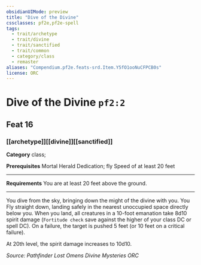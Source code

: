 ```yaml
---
obsidianUIMode: preview
title: "Dive of the Divine"
cssclasses: pf2e,pf2e-spell
tags:
  - trait/archetype
  - trait/divine
  - trait/sanctified
  - trait/common
  - category/class
  - remaster
aliases: "Compendium.pf2e.feats-srd.Item.Y5fO1ooNuCFPCB0s"
license: ORC
---
```

# Dive of the Divine `pf2:2`
## Feat 16
### [[archetype]][[divine]][[sanctified]]

**Category** class; 



**Prerequisites** Mortal Herald Dedication; fly Speed of at least 20 feet
* * *
**Requirements** You are at least 20 feet above the ground.

* * *

You dive from the sky, bringing down the might of the divine with you. You Fly straight down, landing safely in the nearest unoccupied space directly below you. When you land, all creatures in a 10-foot emanation take 8d10 spirit damage (`Fortitude check` save against the higher of your class DC or spell DC). On a failure, the target is pushed 5 feet (or 10 feet on a critical failure).

At 20th level, the spirit damage increases to 10d10.

*Source: Pathfinder Lost Omens Divine Mysteries*
*ORC*